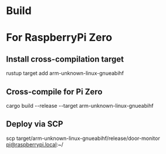 # Build

# For RaspberryPi Zero
## Install cross-compilation target
rustup target add arm-unknown-linux-gnueabihf

## Cross-compile for Pi Zero
cargo build --release --target arm-unknown-linux-gnueabihf

## Deploy via SCP
scp target/arm-unknown-linux-gnueabihf/release/door-monitor pi@raspberrypi.local:~/
